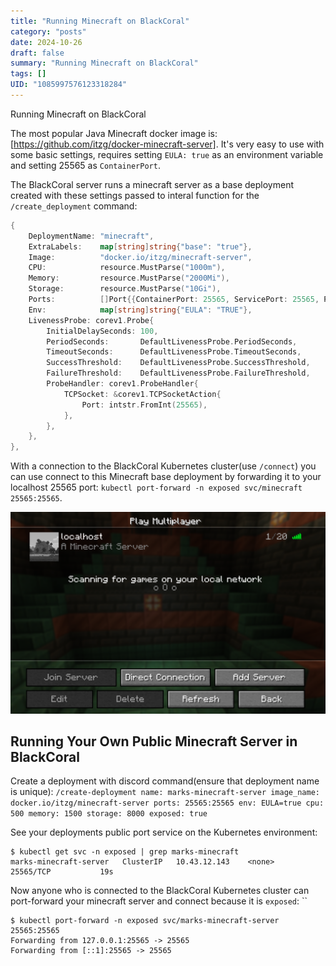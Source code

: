 ```yaml
---
title: "Running Minecraft on BlackCoral"
category: "posts"
date: 2024-10-26
draft: false
summary: "Running Minecraft on BlackCoral"
tags: []
UID: "1085997576123318284"
---
```


Running Minecraft on BlackCoral

The most popular Java Minecraft docker image is: [https://github.com/itzg/docker-minecraft-server]. It's very easy to use with some basic settings, requires setting `EULA: true` as an environment variable and setting 25565 as `ContainerPort`.

The BlackCoral server runs a minecraft server as a base deployment created with these settings passed to interal function for the `/create_deployment` command:

```go
{
	DeploymentName: "minecraft",
	ExtraLabels:    map[string]string{"base": "true"},
	Image:          "docker.io/itzg/minecraft-server",
	CPU:            resource.MustParse("1000m"),
	Memory:         resource.MustParse("2000Mi"),
	Storage:        resource.MustParse("10Gi"),
	Ports:          []Port{{ContainerPort: 25565, ServicePort: 25565, Protocol: corev1.ProtocolTCP}},
	Env:            map[string]string{"EULA": "TRUE"},
	LivenessProbe: corev1.Probe{
		InitialDelaySeconds: 100,
		PeriodSeconds:       DefaultLivenessProbe.PeriodSeconds,
		TimeoutSeconds:      DefaultLivenessProbe.TimeoutSeconds,
		SuccessThreshold:    DefaultLivenessProbe.SuccessThreshold,
		FailureThreshold:    DefaultLivenessProbe.FailureThreshold,
		ProbeHandler: corev1.ProbeHandler{
			TCPSocket: &corev1.TCPSocketAction{
				Port: intstr.FromInt(25565),
			},
		},
	},
},
```

With a connection to the BlackCoral Kubernetes cluster(use `/connect`) you can use connect to this Minecraft base deployment by forwarding it to your localhost 25565 port: `kubectl port-forward -n exposed svc/minecraft 25565:25565`.

![Base Minecraft Active Server](featured.png)

## Running Your Own Public Minecraft Server in BlackCoral

Create a deployment with discord command(ensure that deployment name is unique): `/create-deployment name: marks-minecraft-server image_name: docker.io/itzg/minecraft-server ports: 25565:25565 env: EULA=true cpu: 500 memory: 1500 storage: 8000 exposed: true`

See your deployments public port service on the Kubernetes environment:

```
$ kubectl get svc -n exposed | grep marks-minecraft
marks-minecraft-server   ClusterIP   10.43.12.143    <none>        25565/TCP           19s
```

Now anyone who is connected to the BlackCoral Kubernetes cluster can port-forward your minecraft server and connect because it is `exposed`: ``

```
$ kubectl port-forward -n exposed svc/marks-minecraft-server 25565:25565
Forwarding from 127.0.0.1:25565 -> 25565
Forwarding from [::1]:25565 -> 25565
```

